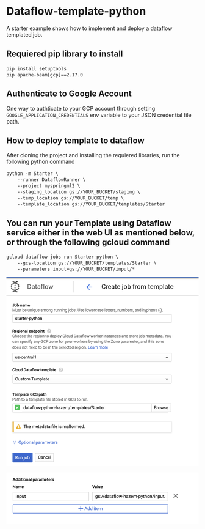 # Dataflow-template-python
A starter example shows how to implement and deploy a dataflow templated job.

## Requiered pip library to install
```
pip install setuptools
pip apache-beam[gcp]==2.17.0
```

## Authenticate to Google Account
One way to authticate to your GCP account through setting ```GOOGLE_APPLICATION_CREDENTIALS``` env variable 
to your JSON credential file path.

## How to deploy template to dataflow
After cloning the project and installing the requiered libraries, run the following python command
```
python -m Starter \
    --runner DataflowRunner \
    --project myspringml2 \
    --staging_location gs://YOUR_BUCKET/staging \
    --temp_location gs://YOUR_BUCKET/temp \
    --template_location gs://YOUR_BUCKET/templates/Starter
```

## You can run your Template using Dataflow service either in the web UI as mentioned below, or through the following gcloud command
```
gcloud dataflow jobs run Starter-python \
    --gcs-location gs://YOUR_BUCKET/templates/Starter \
    --parameters input=gs://YOUR_BUCKET/input/*
```

![Dataflow template UI](/images/Dataflow-Template.png)

![Passing  parameters](/images/Parameter.png)
